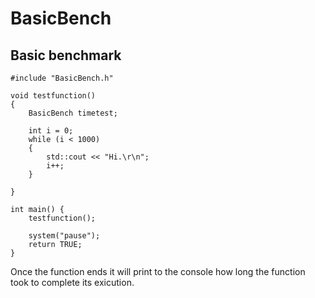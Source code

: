 # BasicBench
Basic benchmark
---
```
#include "BasicBench.h"

void testfunction()
{
	BasicBench timetest;

	int i = 0;
	while (i < 1000)
	{
		std::cout << "Hi.\r\n";
		i++;
	}

}

int main() {
	testfunction();

	system("pause");
	return TRUE;
}
```

Once the function ends it will print to the console how long the function took to complete its exicution.
